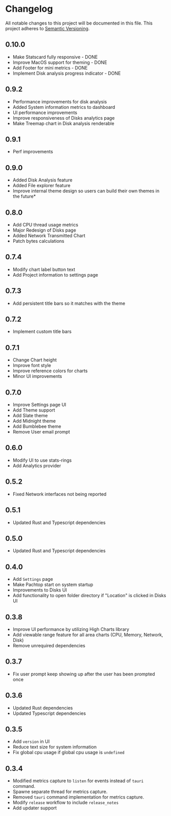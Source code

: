 # Changelog

All notable changes to this project will be documented in this file. This project adheres to [Semantic Versioning](https://semver.org/).

## 0.10.0
- Make Statscard fully responsive - DONE
- Improve MacOS support for theming - DONE
- Add Footer for mini metrics - DONE
- Implement Disk analysis progress indicator - DONE


## 0.9.2
- Performance improvements for disk analysis 
- Added System information metrics to dashboard
- UI performance improvements
- Improve responsiveness of Disks analytics page
- Make Treemap chart in Disk analysis renderable


## 0.9.1
- Perf improvements

## 0.9.0
- Added Disk Analysis feature
- Added File explorer feature
- Improve internal theme design so users can build their own themes in the future*

## 0.8.0
- Add CPU thread usage metrics
- Major Redesign of Disks page
- Added Network Transmitted Chart
- Patch bytes calculations

## 0.7.4
- Modify chart label button text
- Add Project information to settings page

## 0.7.3
- Add persistent title bars so it matches with the theme

## 0.7.2
- Implement custom title bars

## 0.7.1
- Change Chart height
- Improve font style
- Improve reference colors for charts
- Minor UI improvements


## 0.7.0
- Improve Settings page UI
- Add Theme support
- Add Slate theme
- Add Midnight theme
- Add Bumblebee theme
- Remove User email prompt

## 0.6.0
- Modify UI to use stats-rings
- Add Analytics provider

## 0.5.2
- Fixed Network interfaces not being reported

## 0.5.1
- Updated Rust and Typescript dependencies

## 0.5.0
- Updated Rust and Typescript dependencies

## 0.4.0

- Add `Settings` page
- Make Pachtop start on system startup
- Improvements to Disks UI
- Add functionality to open folder directory if "Location" is clicked in Disks UI

## 0.3.8

- Improve UI performance by utilizing High Charts library
- Add viewable range feature for all area charts (CPU, Memory, Network, Disk)
- Remove unrequired dependencies

## 0.3.7

- Fix user prompt keep showing up after the user has been prompted once

## 0.3.6

- Updated Rust dependencies
- Updated Typescript dependencies

## 0.3.5

- Add `version` in UI
- Reduce text size for system information
- Fix global cpu usage if global cpu usage is `undefined`

## 0.3.4

- Modified metrics capture to `listen` for events instead of `tauri` command.
- Spawne separate thread for metrics capture.
- Removed `tauri` command implementation for metrics capture.
- Modify `release` workflow to include `release_notes`
- Add updater support
